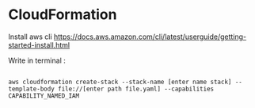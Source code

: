 # CloudFormation
Install aws cli https://docs.aws.amazon.com/cli/latest/userguide/getting-started-install.html

Write in terminal :
```

aws cloudformation create-stack --stack-name [enter name stack] --template-body file://[enter path file.yaml] --capabilities CAPABILITY_NAMED_IAM

```
